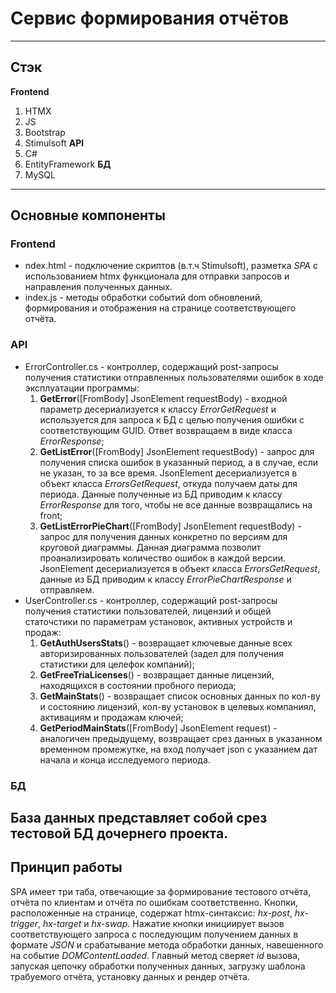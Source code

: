 # Сервис формирования отчётов #
----
## Стэк ##
**Frontend**
1. HTMX
2. JS
3. Bootstrap
4. Stimulsoft
**API**
1. C#
2. EntityFramework
**БД**
1. MySQL
----
## Основные компоненты ##
### Frontend ###
+ ndex.html - подключение скриптов (в.т.ч Stimulsoft), разметка *SPA* с использованием htmx функционала для отправки запросов и направления полученных данных.
+ index.js - методы обработки событий dom обновлений, формирования и отображения на странице соответствующего отчёта.
### API ###
+ ErrorController.cs - контроллер, содержащий post-запросы получения статистики отправленных пользователями ошибок в ходе эксплуатации программы:
    1. **GetError**([FromBody] JsonElement requestBody) - входной параметр десериализуется к классу *ErrorGetRequest* и используется для запроса к БД с целью получения ошибки с соответствующим GUID. Ответ возвращаем в виде класса *ErrorResponse*;
    2. **GetListError**([FromBody] JsonElement requestBody) - запрос для получения списка ошибок в указанный период, а в случае, если не указан, то за все время. JsonElement десериализуется в объект класса *ErrorsGetRequest*, откуда получаем даты для периода. Данные полученные из БД приводим к классу *ErrorResponse* для того, чтобы не все данные возвращались на front;
    3. **GetListErrorPieChart**([FromBody] JsonElement requestBody) - запрос для получения данных конкретно по версиям для круговой диаграммы. Данная диаграмма позволит проанализировать количество ошибок в каждой версии. JsonElement десериализуется в объект класса *ErrorsGetRequest*, данные из БД приводим к классу *ErrorPieChartResponse* и отправляем.
+ UserController.cs - контроллер, содержащий post-запросы получения статистики пользователей, лицензий и общей статочстики по параметрам установок, активных устройств и продаж:
    1. **GetAuthUsersStats**() - возвращает ключевые данные всех авторизированных пользователей (задел для получения статистики для целефок компаний);
    2. **GetFreeTriaLicenses**() - возвращает данные лицензий, находящихся в состоянии пробного периода;
    3. **GetMainStats**() - возвращает список основных данных по кол-ву и состоянию лицензий, кол-ву установок в целевых компаниял, активациям и продажам ключей;
    4. **GetPeriodMainStats**([FromBody] JsonElement request) - аналогичен предыдущему, возвращает срез данных в указанном временном промежутке, на вход получает json с указанием дат начала и конца исследуемого периода.
### БД ###
База данных представляет собой срез тестовой БД дочернего проекта.
----
## Принцип работы ##
SPA имеет три таба, отвечающие за формирование тестового отчёта, отчёта по клиентам и отчёта по ошибкам соответственно.
Кнопки, расположенные на странице, содержат htmx-синтаксис: *hx-post*, *hx-trigger*, *hx-target* и *hx-swap*.
Нажатие кнопки инициирует вызов соответствующего запроса с последующим получением данных в формате *JSON* и срабатывание метода обработки данных, навешенного на событие *DOMContentLoaded*.
Главный метод сверяет *id* вызова, запуская цепочку обработки полученных данных, загрузку шаблона трабуемого отчёта, установку данных и рендер отчёта.
